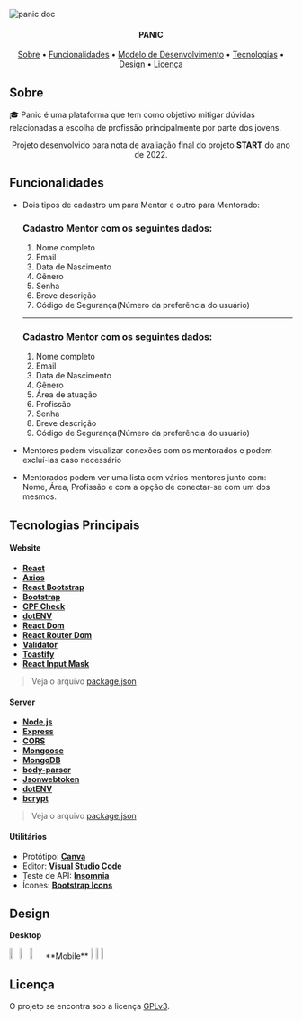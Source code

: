 ![panic doc](https://user-images.githubusercontent.com/67352385/184023034-e26e1dc2-dd72-45e7-8454-9001c1b8c561.png)

<h4 align="center"> 
	PANIC
</h4>

<p align="center">
 <a href="#-Sobre">Sobre</a> •
 <a href="#-Funcionalidades">Funcionalidades</a> •
 <a href="#-Modelo-de-Desenvolvimento">Modelo de Desenvolvimento</a> • 
 <a href="#-Tecnologias">Tecnologias</a> • 
 <a href="#-Design">Design</a> • 
 <a href="#-Licença">Licença</a>
</p>

## Sobre

🎓 Panic é uma plataforma que tem como objetivo mitigar dúvidas relacionadas a escolha de profissão principalmente por parte dos jovens. 

<p align="center">Projeto desenvolvido para nota de avaliação final do projeto <b>START</b> do ano de 2022.</p>

## Funcionalidades

- Dois tipos de cadastro um para Mentor e outro para Mentorado:
	### Cadastro Mentor com os seguintes dados:
  1. Nome completo
  2. Email
  3. Data de Nascimento
  4. Gênero
  5. Senha
  6. Breve descrição
  7. Código de Segurança(Número da preferência do usuário)
  ---
  
  ### Cadastro Mentor com os seguintes dados:
  1. Nome completo
  2. Email
  3. Data de Nascimento
  4. Gênero
  5. Área de atuação
  6. Profissão
  7. Senha
  8. Breve descrição
  9. Código de Segurança(Número da preferência do usuário)
  
  
- Mentores podem visualizar conexões com os mentorados e podem excluí-las caso necessário
- Mentorados podem ver uma lista com vários mentores junto com: Nome, Área, Profissão e com a opção de conectar-se com um dos mesmos.
## Tecnologias Principais

#### **Website**
-   **[React](https://reactjs.org/)** 
-   **[Axios](https://github.com/axios/axios)**
-   **[React Bootstrap](https://react-bootstrap.github.io/)**
-   **[Bootstrap](https://getbootstrap.com/docs/5.1/getting-started/introduction/)**
-   **[CPF Check](https://www.npmjs.com/package/cpf-check)**
-   **[dotENV](https://github.com/motdotla/dotenv)**
-   **[React Dom](https://www.npmjs.com/package/react-dom)**
-   **[React Router Dom](https://www.npmjs.com/package/react-router-dom)**
-   **[Validator](https://www.npmjs.com/package/validator)**
-   **[Toastify](https://www.npmjs.com/package/react-toastify)**
-   **[React Input Mask](https://www.npmjs.com/package/react-input-mask)**

> Veja o arquivo  [package.json](https://github.com/TecnoPower/panic-front/blob/main/package.json)
#### **Server**
-   **[Node.js](https://nodejs.org/en/)**
-   **[Express](https://expressjs.com/)**
-   **[CORS](https://expressjs.com/en/resources/middleware/cors.html)**
-   **[Mongoose](https://mongoosejs.com/)**
-   **[MongoDB](https://www.mongodb.com/)**
-   **[body-parser](https://www.npmjs.com/package/body-parser)**
-   **[Jsonwebtoken](https://www.npmjs.com/package/jsonwebtoken)**
-   **[dotENV](https://github.com/motdotla/dotenv)**
-   **[bcrypt](https://www.npmjs.com/package/bcrypt)**
> Veja o arquivo  [package.json](https://github.com/TecnoPower/panic-back/blob/main/package.json)
#### []()**Utilitários**
-   Protótipo:  **[Canva](https://www.canva.com/)**
-   Editor:  **[Visual Studio Code](https://code.visualstudio.com/)**
-   Teste de API:  **[Insomnia](https://insomnia.rest/)**
-   Ícones:  **[Bootstrap Icons](https://icons.getbootstrap.com/)**

## Design

**Desktop**
<div style='display: inline-flex;'>
	<img alt="" src='https://user-images.githubusercontent.com/67352385/184072055-169a48d9-8278-4467-9cdf-db30773f5467.png' style="width: 30%;">
	<img alt="" src='https://user-images.githubusercontent.com/67352385/184072058-ac7ae457-257d-4017-8614-a13348521397.png' style="width: 30%;">
	<img alt="" src='https://user-images.githubusercontent.com/67352385/184072060-940ef674-43d3-4288-9b6c-3fdfa0fe759c.png' style="width: 30%;">  
</div>
**Mobile**
<div style='display: inline-flex;'>
 <img alt="" src='https://user-images.githubusercontent.com/67352385/184072197-43830fb0-5640-4c44-bc2d-ea5c342ceddb.png' style="width: 15%">
 <img alt="" src='https://user-images.githubusercontent.com/67352385/184072201-be2f7f84-fc45-4fec-81e5-306ed3498dca.png' style="width: 15%">
 <img alt="" src='https://user-images.githubusercontent.com/67352385/184072203-da2166da-989b-4cf6-a25e-61373f7729c3.png' style="width: 15%"> 
</div>

## Licença

O projeto se encontra sob a licença [GPLv3](https://github.com/TecnoPower/panic-front/blob/main/LICENSE.md).
